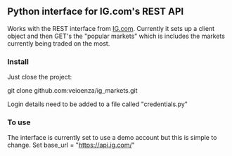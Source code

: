 ## Python interface for IG.com's REST API

Works with the REST interface from [IG.com](http://www.ig.com).
Currently it sets up a client object and then GET's the "popular
markets" which is includes the markets currently being traded on
the most.

### Install

Just close the project:

git clone github.com:veioenza/ig_markets.git

Login details need to be added to a file called "credentials.py"

### To use
The interface is currently set to use a demo account but this
is simple to change. Set base_url = "https://api.ig.com/"
